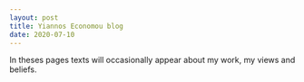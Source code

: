 ```yaml
---
layout: post
title: Yiannos Economou blog
date: 2020-07-10
---
```


In theses pages texts will occasionally appear about my work, my views and beliefs. 
